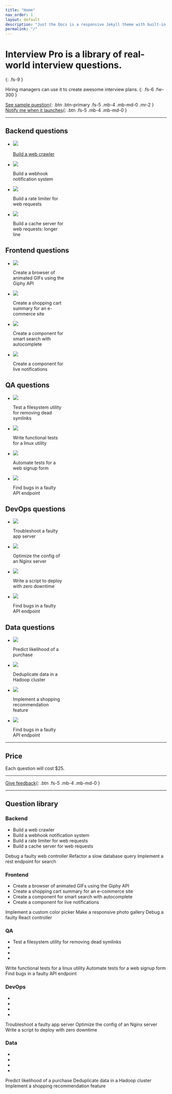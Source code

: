 ```yaml
---
title: "Home"
nav_order: 1
layout: default
description: "Just the Docs is a responsive Jekyll theme with built-in search that is easily customizable and hosted on GitHub Pages."
permalink: "/"
---
```


# **Interview Pro** is a library of real-world interview questions.
{: .fs-9 }

Hiring managers can use it to create awesome interview plans.
{: .fs-6 .fw-300 }

[See sample question](/backend-questions/build-a-web-crawler){: .btn .btn-primary .fs-5 .mb-4 .mb-md-0 .mr-2 } 
[Notify me when it launches](https://notify-form){: .btn .fs-5 .mb-4 .mb-md-0 }


---


## Backend questions

<ul class="list-style-none">
    <li class="d-inline-block v-align-top mr-4" style="width: 160px;">
        <a href="/backend-questions/build-a-web-crawler">
            <img src="/backend/build-crawler/cover.png" />
            <p>Build a web crawler</p>
        </a>
    </li>
    <li class="d-inline-block v-align-top mr-4" style="width: 160px;">
        <img src="/backend/q2/cover.png" />
        <p>Build a webhook notification system</p>
    </li>
    <li class="d-inline-block v-align-top mr-4" style="width: 160px;">
        <img src="/backend/q3/cover.png" />
        <p>Build a rate limiter for web requests</p>
    </li>
    <li class="d-inline-block v-align-top mr-4" style="width: 160px;">
        <img src="/backend/q4/cover.png" />
        <p>Build a cache server for web requests: longer line</p>
    </li>
</ul>


## Frontend questions

<ul class="list-style-none">
    <li class="d-inline-block v-align-top mr-4" style="width: 160px;">
        <img src="/frontend/q1/cover.png" />
        <p>Create a browser of animated GIFs using the Giphy API</p>
    </li>
    <li class="d-inline-block v-align-top mr-4" style="width: 160px;">
        <img src="/frontend/q2/cover.png" />
        <p>Create a shopping cart summary for an e-commerce site</p>
    </li>
    <li class="d-inline-block v-align-top mr-4" style="width: 160px;">
        <img src="/frontend/q3/cover.png" />
        <p>Create a component for smart search with autocomplete </p>
    </li>
    <li class="d-inline-block v-align-top mr-4" style="width: 160px;">
        <img src="/frontend/q4/cover.png" />
        <p>Create a component for live notifications</p>
    </li>
</ul>


## QA questions

<ul class="list-style-none">
    <li class="d-inline-block v-align-top mr-4" style="width: 160px;">
        <img src="/qa/q1/cover.png" />
        <p>Test a filesystem utility for removing dead symlinks</p>
    </li>
    <li class="d-inline-block v-align-top mr-4" style="width: 160px;">
        <img src="/qa/q2/cover.png" />
        <p>Write functional tests for a linux utility</p>
    </li>
    <li class="d-inline-block v-align-top mr-4" style="width: 160px;">
        <img src="/qa/q3/cover.png" />
        <p>Automate tests for a web signup form</p>
    </li>
    <li class="d-inline-block v-align-top mr-4" style="width: 160px;">
        <img src="/qa/q4/cover.png" />
        <p>Find bugs in a faulty API endpoint</p>
    </li>
</ul>


## DevOps questions

<ul class="list-style-none">
    <li class="d-inline-block v-align-top mr-4" style="width: 160px;">
        <img src="/devops/q1/cover.png" />
        <p>Troubleshoot a faulty app server</p>
    </li>
    <li class="d-inline-block v-align-top mr-4" style="width: 160px;">
        <img src="/devops/q2/cover.png" />
        <p>Optimize the config of an Nginx server</p>
    </li>
    <li class="d-inline-block v-align-top mr-4" style="width: 160px;">
        <img src="/devops/q3/cover.png" />
        <p>Write a script to deploy with zero downtime </p>
    </li>
    <li class="d-inline-block v-align-top mr-4" style="width: 160px;">
        <img src="/devops/q4/cover.png" />
        <p>Find bugs in a faulty API endpoint</p>
    </li>
</ul>


## Data questions

<ul class="list-style-none">
    <li class="d-inline-block v-align-top mr-4" style="width: 160px;">
        <img src="/data/q1/cover.png" />
        <p>Predict likelihood of a purchase</p>
    </li>
    <li class="d-inline-block v-align-top mr-4" style="width: 160px;">
        <img src="/data/q2/cover.png" />
        <p>Deduplicate data in a Hadoop cluster</p>
    </li>
    <li class="d-inline-block v-align-top mr-4" style="width: 160px;">
        <img src="/data/q3/cover.png" />
        <p>Implement a shopping recommendation feature</p>
    </li>
    <li class="d-inline-block v-align-top mr-4" style="width: 160px;">
        <img src="/data/q4/cover.png" />
        <p>Find bugs in a faulty API endpoint</p>
    </li>
</ul>


---


## Price

Each question will cost $25.


---


[Give feedback](https://feedback-form){: .btn .fs-5 .mb-4 .mb-md-0 }


---


## Question library


### Backend

* Build a web crawler
* Build a webhook notification system
* Build a rate limiter for web requests
* Build a cache server for web requests

Debug a faulty web controller
Refactor a slow database query
Implement a rest endpoint for search


### Frontend

* Create a browser of animated GIFs using the Giphy API
* Create a shopping cart summary for an e-commerce site
* Create a component for smart search with autocomplete 
* Create a component for live notifications

Implement a custom color picker
Make a responsive photo gallery
Debug a faulty React controller


### QA

* Test a filesystem utility for removing dead symlinks
* 
*
*
Write functional tests for a linux utility
Automate tests for a web signup form
Find bugs in a faulty API endpoint


### DevOps

*
*
*
*
Troubleshoot a faulty app server
Optimize the config of an Nginx server
Write a script to deploy with zero downtime 


### Data

*
*
*
*
Predict likelihood of a purchase
Deduplicate data in a Hadoop cluster
Implement a shopping recommendation feature

